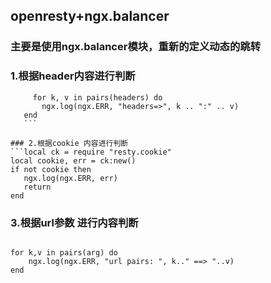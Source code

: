 ## openresty+ngx.balancer

### 主要是使用ngx.balancer模块，重新的定义动态的跳转

### 1.根据header内容进行判断
 ```local headers = ngx.resp.get_headers()
      for k, v in pairs(headers) do
        ngx.log(ngx.ERR, "headers=>", k .. ":" .. v)
    end
    ```

### 2.根据cookie 内容进行判断
```local ck = require "resty.cookie"
local cookie, err = ck:new()
if not cookie then
    ngx.log(ngx.ERR, err)
    return
end
```

### 3.根据url参数 进行内容判断
```local arg = ngx.req.get_uri_args()

for k,v in pairs(arg) do
    ngx.log(ngx.ERR, "url pairs: ", k.." ==> "..v)
end
```

###
